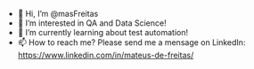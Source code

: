 - 👋 Hi, I’m @masFreitas
- 👀 I’m interested in QA and Data Science!
- 🌱 I’m currently learning about test automation!
- 📫 How to reach me? Please send me a mensage on LinkedIn: https://www.linkedin.com/in/mateus-de-freitas/

<!---
masFreitas/masFreitas is a ✨ special ✨ repository because its `README.md` (this file) appears on your GitHub profile.
You can click the Preview link to take a look at your changes.
--->
